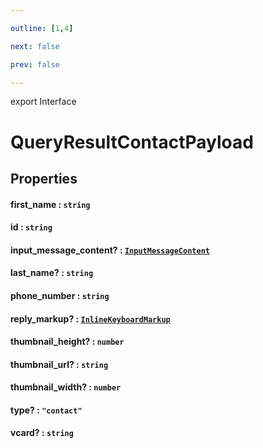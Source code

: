 ```yaml
---

outline: [1,4]

next: false

prev: false

---
```


export Interface
# QueryResultContactPayload

## Properties

#### first_name : `string`

#### id : `string`

#### input_message_content? : [`InputMessageContent`](../type-aliases/InputMessageContent.md)

#### last_name? : `string`

#### phone_number : `string`

#### reply_markup? : [`InlineKeyboardMarkup`](../classes/InlineKeyboardMarkup.md)

#### thumbnail_height? : `number`

#### thumbnail_url? : `string`

#### thumbnail_width? : `number`

#### type? : `"contact"`

#### vcard? : `string`
